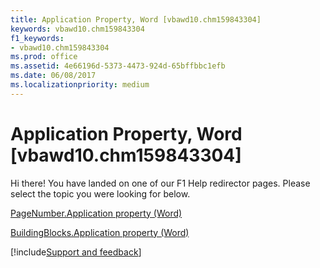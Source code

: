 ```yaml
---
title: Application Property, Word [vbawd10.chm159843304]
keywords: vbawd10.chm159843304
f1_keywords:
- vbawd10.chm159843304
ms.prod: office
ms.assetid: 4e66196d-5373-4473-924d-65bffbbc1efb
ms.date: 06/08/2017
ms.localizationpriority: medium
---
```



# Application Property, Word [vbawd10.chm159843304]

Hi there! You have landed on one of our F1 Help redirector pages. Please select the topic you were looking for below.

[PageNumber.Application property (Word)](https://msdn.microsoft.com/library/f4611f28-7548-e38a-97a3-6f0f86a5f5ac%28Office.15%29.aspx)

[BuildingBlocks.Application property (Word)](https://msdn.microsoft.com/library/1a4a34bc-f322-2f2e-e1f4-edbb038bd455%28Office.15%29.aspx)

[!include[Support and feedback](~/includes/feedback-boilerplate.md)]